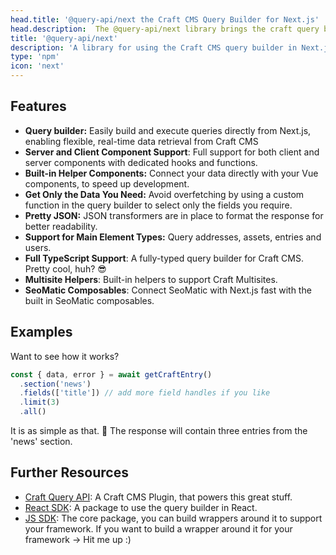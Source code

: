 ```yaml
---
head.title: '@query-api/next the Craft CMS Query Builder for Next.js'
head.description:  The @query-api/next library brings the craft query builder to your Next.js frontend.
title: '@query-api/next'
description: 'A library for using the Craft CMS query builder in Next.js.'
type: 'npm'
icon: 'next'
---
```


## Features

- **Query builder:** Easily build and execute queries directly from Next.js, enabling flexible, real-time data retrieval from Craft CMS
- **Server and Client Component Support**: Full support for both client and server components with dedicated hooks and functions.
- **Built-in Helper Components:** Connect your data directly with your Vue components, to speed up development.
- **Get Only the Data You Need:** Avoid overfetching by using a custom function in the query builder to select only the fields you require.
- **Pretty JSON:** JSON transformers are in place to format the response for better readability.
- **Support for Main Element Types:** Query addresses, assets, entries and users.
- **Full TypeScript Support**: A fully-typed query builder for Craft CMS. Pretty cool, huh? 😎
- **Multisite Helpers**: Built-in helpers to support Craft Multisites.
- **SeoMatic Composables**: Connect SeoMatic with Next.js fast with the built in SeoMatic composables.

## Examples

Want to see how it works?

```ts [App.tsx]
const { data, error } = await getCraftEntry()
  .section('news')
  .fields(['title']) // add more field handles if you like
  .limit(3)
  .all()
```

It is as simple as that. 🚀 The response will contain three entries from the 'news' section.

## Further Resources

- [Craft Query API](/libraries/craft-query-api): A Craft CMS Plugin, that powers this great stuff.
- [React SDK](/libraries/query-api-react): A package to use the query builder in React.
- [JS SDK](/libraries/js-craftcms-api): The core package, you can build wrappers around it to support your framework. If you want to build a wrapper around it for your framework -> Hit me up :) 